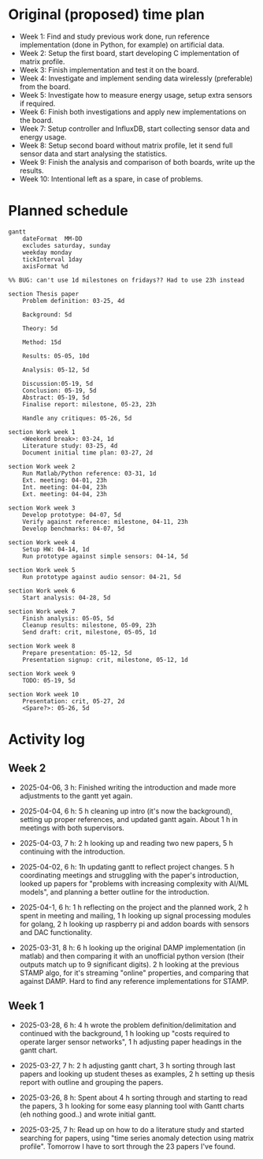 
# Original (proposed) time plan

- Week 1: Find and study previous work done, run reference implementation (done in Python, for example) on artificial data.
- Week 2: Setup the first board, start developing C implementation of matrix profile.
- Week 3: Finish implementation and test it on the board.
- Week 4: Investigate and implement sending data wirelessly (preferable) from the board.
- Week 5: Investigate how to measure energy usage, setup extra sensors if required.
- Week 6: Finish both investigations and apply new implementations on the board.
- Week 7: Setup controller and InfluxDB, start collecting sensor data and energy usage.
- Week 8: Setup second board without matrix profile, let it send full sensor data and start analysing the statistics.
- Week 9: Finish the analysis and comparison of both boards, write up the results.
- Week 10: Intentional left as a spare, in case of problems.


# Planned schedule

```mermaid
gantt
    dateFormat  MM-DD
    excludes saturday, sunday
    weekday monday
    tickInterval 1day
    axisFormat %d

%% BUG: can't use 1d milestones on fridays?? Had to use 23h instead

section Thesis paper
    Problem definition: 03-25, 4d

    Background: 5d

    Theory: 5d

    Method: 15d
    
    Results: 05-05, 10d

    Analysis: 05-12, 5d   

    Discussion:05-19, 5d
    Conclusion: 05-19, 5d
    Abstract: 05-19, 5d
    Finalise report: milestone, 05-23, 23h

    Handle any critiques: 05-26, 5d

section Work week 1
    <Weekend break>: 03-24, 1d
    Literature study: 03-25, 4d
    Document initial time plan: 03-27, 2d

section Work week 2
    Run Matlab/Python reference: 03-31, 1d
    Ext. meeting: 04-01, 23h
    Int. meeting: 04-04, 23h
    Ext. meeting: 04-04, 23h

section Work week 3
    Develop prototype: 04-07, 5d
    Verify against reference: milestone, 04-11, 23h
    Develop benchmarks: 04-07, 5d

section Work week 4
    Setup HW: 04-14, 1d
    Run prototype against simple sensors: 04-14, 5d

section Work week 5
    Run prototype against audio sensor: 04-21, 5d

section Work week 6
    Start analysis: 04-28, 5d

section Work week 7
    Finish analysis: 05-05, 5d
    Cleanup results: milestone, 05-09, 23h
    Send draft: crit, milestone, 05-05, 1d

section Work week 8
    Prepare presentation: 05-12, 5d
    Presentation signup: crit, milestone, 05-12, 1d

section Work week 9
    TODO: 05-19, 5d

section Work week 10
    Presentation: crit, 05-27, 2d
    <Spare?>: 05-26, 5d
```


# Activity log

## Week 2

- 2025-04-06, 3 h:
    Finished writing the introduction and made more adjustments to the gantt yet
    again.

- 2025-04-04, 6 h:
    5 h cleaning up intro (it's now the background), setting up
    proper references, and updated gantt again.
    About 1 h in meetings with both supervisors.

- 2025-04-03, 7 h:
    2 h looking up and reading two new papers,
    5 h continuing with the introduction.

- 2025-04-02, 6 h:
    1h updating gantt to reflect project changes.
    5 h coordinating meetings and struggling with the paper's introduction,
    looked up papers for "problems with increasing complexity with AI/ML models",
    and planning a better outline for the introduction.
 
- 2025-04-1, 6 h:
    1 h reflecting on the project and the planned work,
    2 h spent in meeting and mailing,
    1 h looking up signal processing modules for golang,
    2 h looking up raspberry pi and addon boards with sensors and DAC
    functionality.
    
- 2025-03-31, 8 h:
    6 h looking up the original DAMP implementation (in matlab) and then
    comparing it with an unofficial python version (their outputs match up to 9
    significant digits).
    2 h looking at the previous STAMP algo, for it's streaming "online" properties,
    and comparing that against DAMP. Hard to find any reference implementations
    for STAMP.


## Week 1

- 2025-03-28, 6 h:
    4 h wrote the problem definition/delimitation and continued with the background,
    1 h looking up "costs required to operate larger sensor networks",
    1 h adjusting paper headings in the gantt chart.

- 2025-03-27, 7 h:
    2 h adjusting gantt chart,
    3 h sorting through last papers and looking up student theses as examples,
    2 h setting up thesis report with outline and grouping the papers.
 
- 2025-03-26, 8 h:
    Spent about 4 h sorting through and starting to read the papers,
    3 h looking for some easy planning tool with Gantt charts (eh nothing good..)
    and wrote initial gantt.
 
- 2025-03-25, 7 h:
    Read up on how to do a literature study and started searching for papers,
    using "time series anomaly detection using matrix profile".
    Tomorrow I have to sort through the 23 papers I've found.

